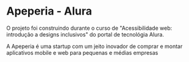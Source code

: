 # Apeperia - Alura

O projeto foi construindo durante o curso de "Acessibilidade web: introdução a designs inclusivos" do portal de tecnológia Alura.

A Apeperia é uma startup com um jeito inovador de comprar e montar aplicativos mobile e web para pequenas e médias empresas

